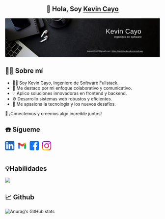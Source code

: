 <h2 align="center">
👋 Hola, Soy <a href="https://portfolio-kevdev.vercel.app/" target="_blank" rel="noreferrer">Kevin Cayo</a> 
</h2>
<p align="center">
  <a href="#" target="_blank" rel="noreferrer"><img src="img/portada.png" alt="my banner"></a>
</p>

## 🙋‍♂️ Sobre mí

- 👨‍💻 Soy Kevin Cayo, Ingeniero de Software Fullstack.  
- 🤝 Me destaco por mi enfoque colaborativo y comunicativo.  
- 💡 Aplico soluciones innovadoras en frontend y backend.  
- ⚙️ Desarrollo sistemas web robustos y eficientes.  
- 🚀 Me apasiona la tecnología y los nuevos desafíos.  

📩 ¡Conectemos y creemos algo increíble juntos!

## ☎️ Sígueme

<div style="display: flex; gap: 10px;">
    <a href="https://www.linkedin.com/in/kevincayo10">
        <img align="left" src="img/linkedin2.svg" alt="Kevin Cayo | LinkedIn" width="30px"/>
    </a>
    <a href="mailto:kejoelct1002@gmail.com/">
        <img align="left" src="img/gmail.svg" alt="Kevin Cayo | Facebook" width="30px"/>
    </a>
    <a href="https://www.facebook.com/kevin.cayo.52/">
        <img align="left" src="img/facebook.svg" alt="Kevin Cayo | Facebook" width="30px"/>
    </a>
     <a href="https://www.instagram.com/kevincayo10/">
        <img align="left" src="img/instagram.svg" alt="Kevin Cayo | Facebook" width="30px"/>
    </a>
</div>
<br>

## 💡Habilidades

<div>
  <p align="">
      <img src="https://skillicons.dev/icons?i=python,java,javascript,angular,nodejs,react,gcp,mysql,firebase,postman,git&perline=10" />
    
  </p> 
 
</div>

## 📈 Github

![Anurag's GitHub stats](https://github-readme-stats.vercel.app/api?username=KevinCayo10&show_icons=true&theme=dark)
